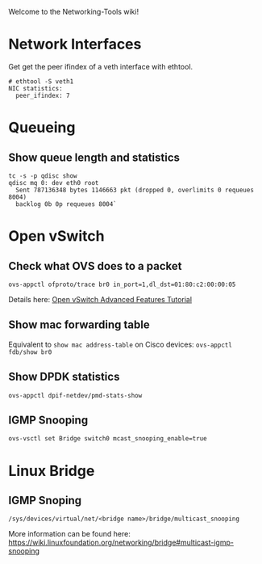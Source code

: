 Welcome to the Networking-Tools wiki!

# Network Interfaces 

Get get the peer ifindex of a veth interface with ethtool.

    # ethtool -S veth1
    NIC statistics:
      peer_ifindex: 7


# Queueing

## Show queue length and statistics

    tc -s -p qdisc show
    qdisc mq 0: dev eth0 root 
      Sent 787136348 bytes 1146663 pkt (dropped 0, overlimits 0 requeues 8004) 
      backlog 0b 0p requeues 8004`

# Open vSwitch

## Check what OVS does to a packet

`ovs-appctl ofproto/trace br0 in_port=1,dl_dst=01:80:c2:00:00:05`

Details here: [Open vSwitch Advanced Features Tutorial](http://git.openvswitch.org/cgi-bin/gitweb.cgi?p=openvswitch;a=blob_plain;f=tutorial/Tutorial;hb=HEAD)

## Show mac forwarding table

Equivalent to `show mac address-table` on Cisco devices:
`ovs-appctl fdb/show br0`

## Show DPDK statistics

`ovs-appctl dpif-netdev/pmd-stats-show`

## IGMP Snooping

`ovs-vsctl set Bridge switch0 mcast_snooping_enable=true`

# Linux Bridge

## IGMP Snoping

`/sys/devices/virtual/net/<bridge name>/bridge/multicast_snooping`


More information can be found here: https://wiki.linuxfoundation.org/networking/bridge#multicast-igmp-snooping
